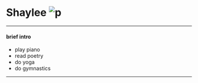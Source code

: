 # Shaylee  ![]()![p](https://github.com/shaghayegh-asadi69/reading-notes102/assets/104257765/beceaf6d-a29e-41b0-830f-ceb9aedc74be)

***

#### brief intro
* play piano
* read poetry
* do yoga
* do gymnastics



***


